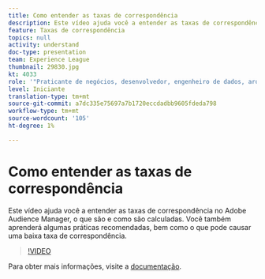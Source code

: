 ```yaml
---
title: Como entender as taxas de correspondência
description: Este vídeo ajuda você a entender as taxas de correspondência no Adobe Audience Manager, o que são e como são calculadas. Você também aprenderá algumas práticas recomendadas, bem como o que pode causar uma baixa taxa de correspondência.
feature: Taxas de correspondência
topics: null
activity: understand
doc-type: presentation
team: Experience League
thumbnail: 29830.jpg
kt: 4033
role: '"Praticante de negócios, desenvolvedor, engenheiro de dados, arquiteto, arquiteto de dados, administrador, líder"'
level: Iniciante
translation-type: tm+mt
source-git-commit: a7dc335e75697a7b1720eccdadbb9605fdeda798
workflow-type: tm+mt
source-wordcount: '105'
ht-degree: 1%

---
```



# Como entender as taxas de correspondência

Este vídeo ajuda você a entender as taxas de correspondência no Adobe Audience Manager, o que são e como são calculadas. Você também aprenderá algumas práticas recomendadas, bem como o que pode causar uma baixa taxa de correspondência.

>[!VIDEO](https://video.tv.adobe.com/v/29830/?quality=12)

Para obter mais informações, visite a [documentação](https://docs.adobe.com/help/en/audience-manager/user-guide/features/addressable-audiences.html).

